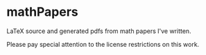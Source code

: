 # mathPapers
LaTeX source and generated pdfs from math papers I've written.

Please pay special attention to the license restrictions on this work.
